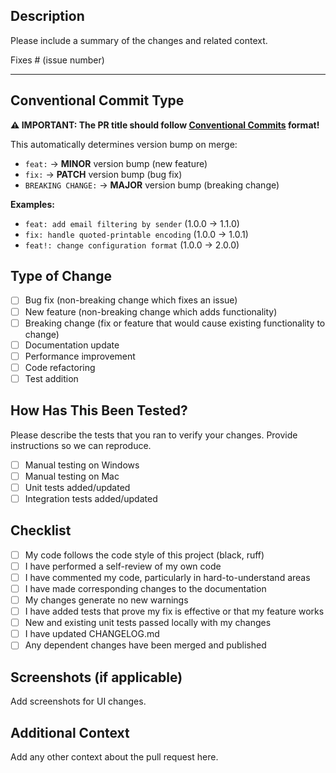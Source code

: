 ## Description

Please include a summary of the changes and related context.

Fixes # (issue number)

---

## Conventional Commit Type

**⚠️ IMPORTANT: The PR title should follow [Conventional Commits](https://www.conventionalcommits.org/) format!**

This automatically determines version bump on merge:

- `feat:` → **MINOR** version bump (new feature)
- `fix:` → **PATCH** version bump (bug fix)
- `BREAKING CHANGE:` → **MAJOR** version bump (breaking change)

**Examples:**
- `feat: add email filtering by sender` (1.0.0 → 1.1.0)
- `fix: handle quoted-printable encoding` (1.0.0 → 1.0.1)
- `feat!: change configuration format` (1.0.0 → 2.0.0)

## Type of Change

- [ ] Bug fix (non-breaking change which fixes an issue)
- [ ] New feature (non-breaking change which adds functionality)
- [ ] Breaking change (fix or feature that would cause existing functionality to change)
- [ ] Documentation update
- [ ] Performance improvement
- [ ] Code refactoring
- [ ] Test addition

## How Has This Been Tested?

Please describe the tests that you ran to verify your changes. Provide instructions so we can reproduce.

- [ ] Manual testing on Windows
- [ ] Manual testing on Mac
- [ ] Unit tests added/updated
- [ ] Integration tests added/updated

## Checklist

- [ ] My code follows the code style of this project (black, ruff)
- [ ] I have performed a self-review of my own code
- [ ] I have commented my code, particularly in hard-to-understand areas
- [ ] I have made corresponding changes to the documentation
- [ ] My changes generate no new warnings
- [ ] I have added tests that prove my fix is effective or that my feature works
- [ ] New and existing unit tests passed locally with my changes
- [ ] I have updated CHANGELOG.md
- [ ] Any dependent changes have been merged and published

## Screenshots (if applicable)

Add screenshots for UI changes.

## Additional Context

Add any other context about the pull request here.

